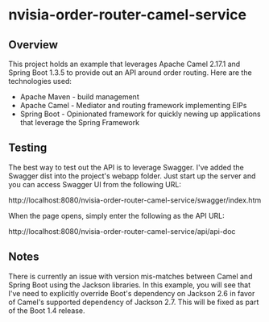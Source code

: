 # nvisia-order-router-camel-service

## Overview
This project holds an example that leverages Apache Camel 2.17.1 and Spring Boot 1.3.5 to provide out an API around order routing. Here are the technologies used:

* Apache Maven - build management
* Apache Camel - Mediator and routing framework implementing EIPs
* Spring Boot - Opinionated framework for quickly newing up applications that leverage the Spring Framework

## Testing 
The best way to test out the API is to leverage Swagger. I've added the Swagger dist into the project's webapp folder. Just start up the server and you can access Swagger UI from the following URL:

http://localhost:8080/nvisia-order-router-camel-service/swagger/index.htm 

When the page opens, simply enter the following as the API URL:

http://localhost:8080/nvisia-order-router-camel-service/api/api-doc

## Notes
There is currently an issue with version mis-matches between Camel and Spring Boot using the Jackson libraries. In this example, you will see that I've need to explicitly override Boot's dependency on Jackson 2.6 in favor of Camel's supported dependency of Jackson 2.7. This will be fixed as part of the Boot 1.4 release. 


